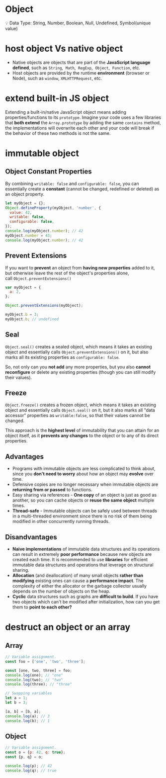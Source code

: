 # Object

<aside>
💡 Data Type: String, Number, Boolean, Null, Undefined, Symbol(unique value)

</aside>

# host object Vs native object

- Native objects are objects that are part of the **JavaScript language defined**, such as `String`,  `Math`,  `RegExp`,  `Object`,  `Function`, etc.
- Host objects are provided by the runtime **environment** (browser or Node), such as `window`, `XMLHTTPRequest`, etc.

# extend built-in JS object

Extending a built-in/native JavaScript object means adding properties/functions to its `prototype`. Imagine your code uses a few libraries that **both extend** the `Array.prototype` by adding the same `contains` method, the implementations will overwrite each other and your code will break if the behavior of these two methods is not the same.

# immutable object

## **Object Constant Properties**

By combining `writable: false` and `configurable: false`, you can essentially create a **constant** (cannot be changed, redefined or deleted) as an object property.

```jsx
let myObject = {};
Object.defineProperty(myObject, 'number', {
  value: 42,
  writable: false,
  configurable: false,
});
console.log(myObject.number); // 42
myObject.number = 43;
console.log(myObject.number); // 42
```

## **Prevent Extensions**

If you want to **prevent** an object from **having new properties** added to it, but otherwise leave the rest of the object's properties alone, call `Object.preventExtensions()`

```jsx
var myObject = {
  a: 2,
};

Object.preventExtensions(myObject);

myObject.b = 3;
myObject.b; // undefined
```

## Seal

`Object.seal()` creates a sealed object, which means it takes an existing object and essentially calls `Object.preventExtensions()` on it, but also marks all its existing properties as `configurable: false`.

So, not only can you **not add** any more properties, but you also **cannot reconfigure** or delete any existing properties (though you can still modify their values).

## **Freeze**

`Object.freeze()` creates a frozen object, which means it takes an existing object and essentially calls `Object.seal()` on it, but it also marks all "data accessor" properties as `writable:false`, so that their values cannot be changed.

This approach is the **highest level** of immutability that you can attain for an object itself, as it **prevents any changes** to the object or to any of its direct properties.

## Advantages

- Programs with immutable objects are less complicated to think about, since you **don't need to worry** about how an object may **evolve** over time.
- Defensive copies are no longer necessary when immutable objects are **returning from or passed** to functions.
- Easy sharing via references - **One copy** of an object is just as good as another, so you can cache objects or **reuse the same object** multiple times.
- **Thread-safe** - Immutable objects can be safely used between threads in a multi-threaded environment since there is no risk of them being modified in other concurrently running threads.

## Disandvantages

- **Naive implementations** of immutable data structures and its operations can result in extremely **poor performance** because new objects are created each time. It is recommended to use **libraries** for efficient immutable data structures and operations that leverage on structural sharing.
- **Allocation** (and deallocation) of many small objects **rather than modifying** existing ones can cause a **performance impact**. The complexity of either the allocator or the garbage collector usually depends on the number of objects on the heap.
- **Cyclic** data structures such as graphs are **difficult to build**. If you have two objects which can't be modified after initialization, how can you get them to **point to each other?**

# destruct an object or an array

## Array

```jsx
// Variable assignment.
const foo = ['one', 'two', 'three'];

const [one, two, three] = foo;
console.log(one); // "one"
console.log(two); // "two"
console.log(three); // "three"

// Swapping variables
let a = 1;
let b = 3;

[a, b] = [b, a];
console.log(a); // 3
console.log(b); // 1
```

## Object

```jsx
// Variable assignment.
const o = {p: 42, q: true};
const {p, q} = o;

console.log(p); // 42
console.log(q); // true
```